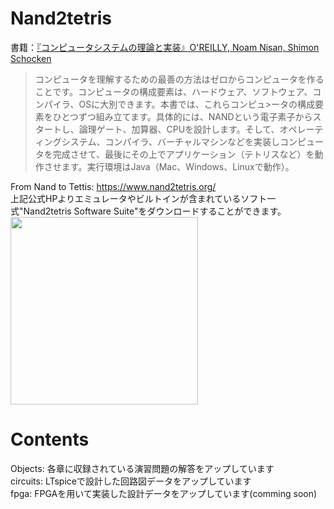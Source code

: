 # Nand2tetris
書籍：[『コンピュータシステムの理論と実装』O'REILLY, Noam Nisan, Shimon Schocken](https://www.oreilly.co.jp/books/9784873117126/)<br>
>コンピュータを理解するための最善の方法はゼロからコンピュータを作ることです。コンピュータの構成要素は、ハードウェア、ソフトウェア、コンパイラ、OSに大別できます。本書では、これらコンピュ>ータの構成要素をひとつずつ組み立てます。具体的には、NANDという電子素子からスタートし、論理ゲート、加算器、CPUを設計します。そして、オペレーティングシステム、コンパイラ、バーチャルマシンなどを実装しコンピュータを完成させて、最後にその上でアプリケーション（テトリスなど）を動作させます。実行環境はJava（Mac、Windows、Linuxで動作）。<br>

From Nand to Tettis: https://www.nand2tetris.org/ <br>
上記公式HPよりエミュレータやビルトインが含まれているソフト一式"Nand2tetris Software Suite"をダウンロードすることができます。<br>
<img src="https://user-images.githubusercontent.com/74296872/157625149-95abf136-e6d1-490b-bef9-544da566ea28.jpeg" width="300">


# Contents
Objects: 各章に収録されている演習問題の解答をアップしています<br>
circuits: LTspiceで設計した回路図データをアップしています <br>
fpga: FPGAを用いて実装した設計データをアップしています(comming soon)<br>
